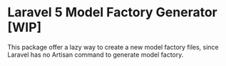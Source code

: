 # Laravel 5 Model Factory Generator [WIP]

This package offer a lazy way to create a new model factory files, since Laravel has no Artisan command to generate model factory.

